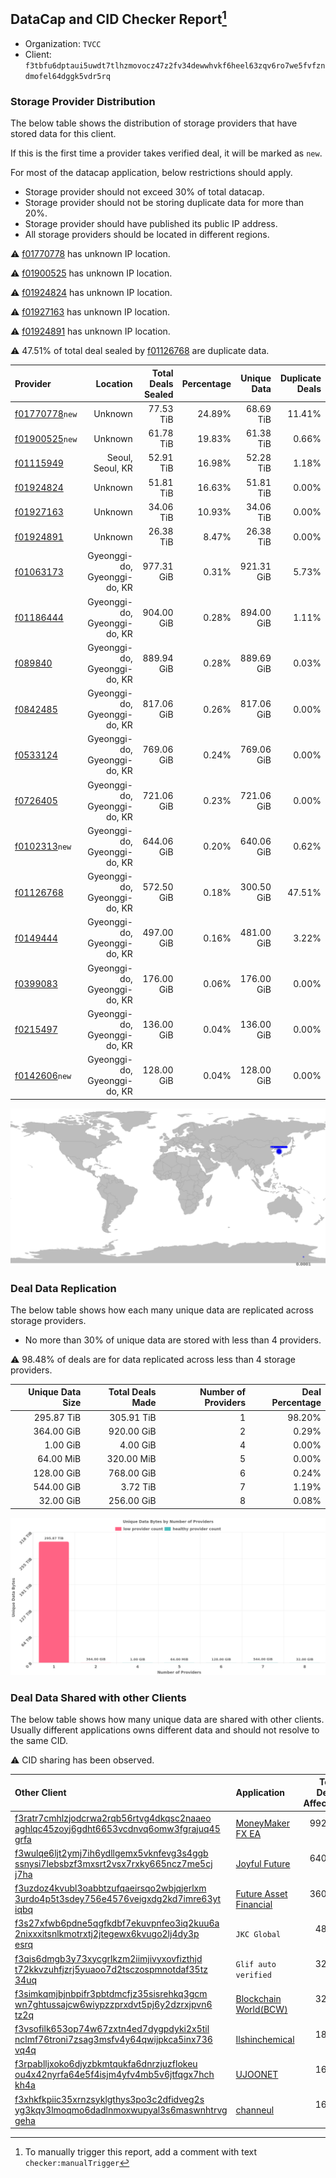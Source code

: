 ## DataCap and CID Checker Report[^1]
 - Organization: `TVCC`
 - Client: `f3tbfu6dptaui5uwdt7tlhzmovocz47z2fv34dewwhvkf6heel63zqv6ro7we5fvfzndmofel64dggk5vdr5rq`
### Storage Provider Distribution
The below table shows the distribution of storage providers that have stored data for this client.

If this is the first time a provider takes verified deal, it will be marked as `new`.

For most of the datacap application, below restrictions should apply.
 - Storage provider should not exceed 30% of total datacap.
 - Storage provider should not be storing duplicate data for more than 20%.
 - Storage provider should have published its public IP address.
 - All storage providers should be located in different regions.

⚠️ [f01770778](https://filfox.info/en/address/f01770778) has unknown IP location.

⚠️ [f01900525](https://filfox.info/en/address/f01900525) has unknown IP location.

⚠️ [f01924824](https://filfox.info/en/address/f01924824) has unknown IP location.

⚠️ [f01927163](https://filfox.info/en/address/f01927163) has unknown IP location.

⚠️ [f01924891](https://filfox.info/en/address/f01924891) has unknown IP location.

⚠️ 47.51% of total deal sealed by [f01126768](https://filfox.info/en/address/f01126768) are duplicate data.

| Provider                                                    |                     Location | Total Deals Sealed | Percentage | Unique Data | Duplicate Deals |
| :---------------------------------------------------------- | ---------------------------: | -----------------: | ---------: | ----------: | --------------: |
| [f01770778](https://filfox.info/en/address/f01770778)`new`  |                      Unknown |          77.53 TiB |     24.89% |   68.69 TiB |          11.41% |
| [f01900525](https://filfox.info/en/address/f01900525)`new`  |                      Unknown |          61.78 TiB |     19.83% |   61.38 TiB |           0.66% |
| [f01115949](https://filfox.info/en/address/f01115949)       |             Seoul, Seoul, KR |          52.91 TiB |     16.98% |   52.28 TiB |           1.18% |
| [f01924824](https://filfox.info/en/address/f01924824)       |                      Unknown |          51.81 TiB |     16.63% |   51.81 TiB |           0.00% |
| [f01927163](https://filfox.info/en/address/f01927163)       |                      Unknown |          34.06 TiB |     10.93% |   34.06 TiB |           0.00% |
| [f01924891](https://filfox.info/en/address/f01924891)       |                      Unknown |          26.38 TiB |      8.47% |   26.38 TiB |           0.00% |
| [f01063173](https://filfox.info/en/address/f01063173)       | Gyeonggi-do, Gyeonggi-do, KR |         977.31 GiB |      0.31% |  921.31 GiB |           5.73% |
| [f01186444](https://filfox.info/en/address/f01186444)       | Gyeonggi-do, Gyeonggi-do, KR |         904.00 GiB |      0.28% |  894.00 GiB |           1.11% |
| [f089840](https://filfox.info/en/address/f089840)           | Gyeonggi-do, Gyeonggi-do, KR |         889.94 GiB |      0.28% |  889.69 GiB |           0.03% |
| [f0842485](https://filfox.info/en/address/f0842485)         | Gyeonggi-do, Gyeonggi-do, KR |         817.06 GiB |      0.26% |  817.06 GiB |           0.00% |
| [f0533124](https://filfox.info/en/address/f0533124)         | Gyeonggi-do, Gyeonggi-do, KR |         769.06 GiB |      0.24% |  769.06 GiB |           0.00% |
| [f0726405](https://filfox.info/en/address/f0726405)         | Gyeonggi-do, Gyeonggi-do, KR |         721.06 GiB |      0.23% |  721.06 GiB |           0.00% |
| [f0102313](https://filfox.info/en/address/f0102313)`new`    | Gyeonggi-do, Gyeonggi-do, KR |         644.06 GiB |      0.20% |  640.06 GiB |           0.62% |
| [f01126768](https://filfox.info/en/address/f01126768)       | Gyeonggi-do, Gyeonggi-do, KR |         572.50 GiB |      0.18% |  300.50 GiB |          47.51% |
| [f0149444](https://filfox.info/en/address/f0149444)         | Gyeonggi-do, Gyeonggi-do, KR |         497.00 GiB |      0.16% |  481.00 GiB |           3.22% |
| [f0399083](https://filfox.info/en/address/f0399083)         | Gyeonggi-do, Gyeonggi-do, KR |         176.00 GiB |      0.06% |  176.00 GiB |           0.00% |
| [f0215497](https://filfox.info/en/address/f0215497)         | Gyeonggi-do, Gyeonggi-do, KR |         136.00 GiB |      0.04% |  136.00 GiB |           0.00% |
| [f0142606](https://filfox.info/en/address/f0142606)`new`    | Gyeonggi-do, Gyeonggi-do, KR |         128.00 GiB |      0.04% |  128.00 GiB |           0.00% |

![Provider Distribution](https://raw.githubusercontent.com/data-preservation-programs/filplus-checker-assets/main/filecoin-project/filecoin-plus-large-datasets/issues/117/1671092577224.png)
### Deal Data Replication
The below table shows how each many unique data are replicated across storage providers.
- No more than 30% of unique data are stored with less than 4 providers.

⚠️ 98.48% of deals are for data replicated across less than 4 storage providers.

| Unique Data Size | Total Deals Made | Number of Providers | Deal Percentage |
| ---------------: | ---------------: | ------------------: | --------------: |
|       295.87 TiB |       305.91 TiB |                   1 |          98.20% |
|       364.00 GiB |       920.00 GiB |                   2 |           0.29% |
|         1.00 GiB |         4.00 GiB |                   4 |           0.00% |
|        64.00 MiB |       320.00 MiB |                   5 |           0.00% |
|       128.00 GiB |       768.00 GiB |                   6 |           0.24% |
|       544.00 GiB |         3.72 TiB |                   7 |           1.19% |
|        32.00 GiB |       256.00 GiB |                   8 |           0.08% |

![Replication Distribution](https://raw.githubusercontent.com/data-preservation-programs/filplus-checker-assets/main/filecoin-project/filecoin-plus-large-datasets/issues/117/1671092578209.png)
### Deal Data Shared with other Clients
The below table shows how many unique data are shared with other clients.
Usually different applications owns different data and should not resolve to the same CID.

⚠️ CID sharing has been observed.

| Other Client                                                                                                                                                                                                              | Application                                                                                              | Total Deals Affected | Unique CIDs |          Verifier |
| :------------------------------------------------------------------------------------------------------------------------------------------------------------------------------------------------------------------------ | :------------------------------------------------------------------------------------------------------- | -------------------: | ----------: | ----------------: |
| [f3ratr7cmhlzjodcrwa2rqb56rtvg4dkqsc2naaeo<br/>aghlqc45zoyj6gdht6653vcdnvq6omw3fgrajuq45<br/>grfa](https://filfox.info/en/address/f3ratr7cmhlzjodcrwa2rqb56rtvg4dkqsc2naaeoaghlqc45zoyj6gdht6653vcdnvq6omw3fgrajuq45grfa) | [MoneyMaker FX EA](https://github.com/filecoin-project/filecoin-plus-client-onboarding/issues/2502)      |           992.00 GiB |           6 |           Unknown |
| [f3wulqe6ljt2ymj7ih6ydllgemx5vknfevg3s4ggb<br/>ssnysi7lebsbzf3mxsrt2vsx7rxky665ncz7me5cj<br/>j7ha](https://filfox.info/en/address/f3wulqe6ljt2ymj7ih6ydllgemx5vknfevg3s4ggbssnysi7lebsbzf3mxsrt2vsx7rxky665ncz7me5cjj7ha) | [Joyful Future](https://github.com/filecoin-project/filecoin-plus-client-onboarding/issues/1233)         |           640.00 GiB |          19 |  Masaaki Nawatani |
| [f3uzdoz4kvubl3oabbtzufqaeirsqo2wbjqjerlxm<br/>3urdo4p5t3sdey756e4576veigxdg2kd7imre63yt<br/>iqbq](https://filfox.info/en/address/f3uzdoz4kvubl3oabbtzufqaeirsqo2wbjqjerlxm3urdo4p5t3sdey756e4576veigxdg2kd7imre63ytiqbq) | [Future Asset Financial](https://github.com/filecoin-project/filecoin-plus-client-onboarding/issues/705) |           360.00 GiB |          16 |             stone |
| [f3s27xfwb6pdne5qgfkdbf7ekuvpnfeo3iq2kuu6a<br/>2nixxxitsnlkmotrxtj2jtegewx6kvugo2lj4dy3p<br/>esrq](https://filfox.info/en/address/f3s27xfwb6pdne5qgfkdbf7ekuvpnfeo3iq2kuu6a2nixxxitsnlkmotrxtj2jtegewx6kvugo2lj4dy3pesrq) | `JKC Global`                                                                                             |            48.00 GiB |           2 |        Performive |
| [f3qis6dmgb3y73xycgrlkzm2iimjivyxovfizthjd<br/>t72kkvzuhfjzrj5yuaoo7d2tsczospmnotdaf35tz<br/>34uq](https://filfox.info/en/address/f3qis6dmgb3y73xycgrlkzm2iimjivyxovfizthjdt72kkvzuhfjzrj5yuaoo7d2tsczospmnotdaf35tz34uq) | `Glif auto verified`                                                                                     |            32.00 GiB |           1 | Jonathan Schwartz |
| [f3simkqmjbjnbpifr3pbtdmcfjz35sisrehkq3gcm<br/>wn7ghtussajcw6wiypzzprxdvt5pj6y2dzrxjpvn6<br/>tz2q](https://filfox.info/en/address/f3simkqmjbjnbpifr3pbtdmcfjz35sisrehkq3gcmwn7ghtussajcw6wiypzzprxdvt5pj6y2dzrxjpvn6tz2q) | [Blockchain World\(BCW\)](https://github.com/filecoin-project/filecoin-plus-large-datasets/issues/166)   |            32.00 GiB |           1 |   LDN v3 multisig |
| [f3vsofilk653op74w67zxtn4ed7dygpdyki2x5til<br/>nclmf76troni7zsag3msfv4y64qwijpkca5inx736<br/>vq4q](https://filfox.info/en/address/f3vsofilk653op74w67zxtn4ed7dygpdyki2x5tilnclmf76troni7zsag3msfv4y64qwijpkca5inx736vq4q) | [Ilshinchemical](https://github.com/filecoin-project/filecoin-plus-client-onboarding/issues/816)         |            18.00 GiB |           7 |        Steve Song |
| [f3rpablljxoko6djyzbkmtqukfa6dnrzjuzflokeu<br/>ou4x42nyrfa64e5f4isjm4yfv4mb5v6jtfqgx7hch<br/>kh4a](https://filfox.info/en/address/f3rpablljxoko6djyzbkmtqukfa6dnrzjuzflokeuou4x42nyrfa64e5f4isjm4yfv4mb5v6jtfqgx7hchkh4a) | [UJOONET](https://github.com/filecoin-project/filecoin-plus-client-onboarding/issues/868)                |            16.25 GiB |           2 |      Dr. Ann Shin |
| [f3xhkfkpiic35xrnzsyklgthys3po3c2dfidveg2s<br/>yg3kqv3lmoqmo6dadlnmoxwupyal3s6maswnhtrvg<br/>geha](https://filfox.info/en/address/f3xhkfkpiic35xrnzsyklgthys3po3c2dfidveg2syg3kqv3lmoqmo6dadlnmoxwupyal3s6maswnhtrvggeha) | [channeul](https://github.com/filecoin-project/filecoin-plus-client-onboarding/issues/655)               |            16.00 GiB |           2 |     Danny O'Brien |

[^1]: To manually trigger this report, add a comment with text `checker:manualTrigger`

